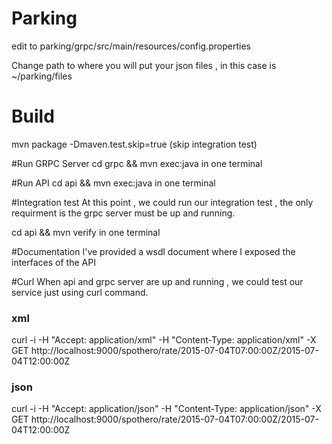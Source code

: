 # Parking


edit  to parking/grpc/src/main/resources/config.properties

Change path to where you will put your json files , in this case is 
~/parking/files

# Build 
mvn package -Dmaven.test.skip=true (skip integration test)

#Run GRPC Server
cd grpc && mvn exec:java in one terminal

#Run API
cd api && mvn exec:java in one terminal

#Integration test
At this point , we could run our integration test , the only requirment is
the grpc server must be up and running.

cd api && mvn verify in one terminal

#Documentation 
I've provided a wsdl document where I exposed the interfaces of the API

#Curl
When api and grpc server  are up and running , we could test our service
just using curl command.

### xml
curl -i -H "Accept: application/xml" -H "Content-Type: application/xml" -X GET http://localhost:9000/spothero/rate/2015-07-04T07:00:00Z/2015-07-04T12:00:00Z

### json
curl -i -H "Accept: application/json" -H "Content-Type: application/json" -X GET http://localhost:9000/spothero/rate/2015-07-04T07:00:00Z/2015-07-04T12:00:00Z